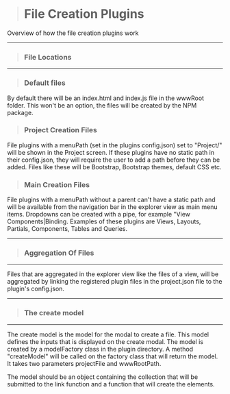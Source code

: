 ># File Creation Plugins

Overview of how the file creation plugins work

___
>### File Locations
___


>### Default files

By default there will be an index.html and index.js file in the wwwRoot folder. This won't be an option, the files will be created by the NPM package.

>### Project Creation Files

File plugins with a menuPath (set in the plugins config.json) set to "Project/" will be shown in the Project screen. If these plugins have no static path in their 
config.json, they will require the user to add a path before they can be added. Files like these will be Bootstrap, Bootstrap themes, default CSS etc.

>### Main Creation Files

File plugins with a menuPath without a parent can't have a static path and will be available from the navigation bar in the explorer view as main menu items. Dropdowns
can be created with a pipe, for example "View Components|Binding. Examples of these plugins are Views, Layouts, Partials, Components, Tables and Queries.


___
>### Aggregation Of Files
___

Files that are aggregated in the explorer view like the files of a view, will be aggregated by linking the registered plugin files in the project.json file
to the plugin's config.json.

___
>### The create model
___

The create model is the model for the modal to create a file. This model defines the inputs that is displayed on the create modal. The model is created by
a modelFactory class in the plugin directory. A method "createModel" will be called on the factory class that will return the model. It takes two parameters
projectFile and wwwRootPath.

The model should be an object containing the collection that will be submitted to the link function and a function that will create the elements.